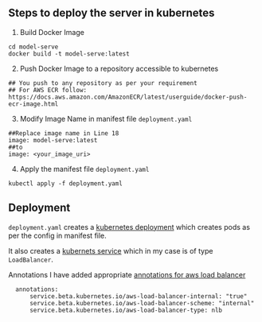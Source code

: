 ## Steps to deploy the server in kubernetes

1. Build Docker Image
```
cd model-serve
docker build -t model-serve:latest
```

2. Push Docker Image to a repository accessible to kubernetes

```
## You push to any repository as per your requirement
## For AWS ECR follow: https://docs.aws.amazon.com/AmazonECR/latest/userguide/docker-push-ecr-image.html
```

3. Modify Image Name in manifest file `deployment.yaml`
```
##Replace image name in Line 18
image: model-serve:latest
##to
image: <your_image_uri>
```

4. Apply the manifest file `deployment.yaml`
```
kubectl apply -f deployment.yaml
```

## Deployment

`deployment.yaml` creates a [kubernetes deployment](https://kubernetes.io/docs/concepts/workloads/controllers/deployment/) which creates pods as per the config in manifest file.

It also creates a [kubernets service](https://kubernetes.io/docs/concepts/services-networking/) which in my case is of type `LoadBalancer`.

Annotations
I have added appropriate [annotations for aws load balancer](https://kubernetes-sigs.github.io/aws-load-balancer-controller/v2.2/guide/service/annotations/)
```
  annotations:
      service.beta.kubernetes.io/aws-load-balancer-internal: "true"
      service.beta.kubernetes.io/aws-load-balancer-scheme: "internal"
      service.beta.kubernetes.io/aws-load-balancer-type: nlb
```
